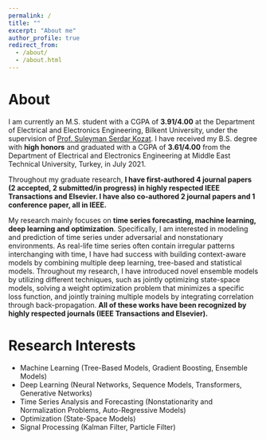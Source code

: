 ```yaml
---
permalink: /
title: ""
excerpt: "About me"
author_profile: true
redirect_from: 
  - /about/
  - /about.html
---
```


About
======
I am currently an M.S. student with a CGPA of **3.91/4.00** at the Department of Electrical and Electronics Engineering, 
Bilkent University, under the supervision of [Prof. Suleyman Serdar Kozat](http://kilyos.ee.bilkent.edu.tr/~kozat/). I have received 
my B.S. degree with **high honors** and graduated with a CGPA of **3.61/4.00** from the Department of Electrical and 
Electronics Engineering at Middle East Technical University, Turkey, in July 2021. 

Throughout my graduate research, **I have first-authored 4 journal papers (2 accepted, 2 submitted/in progress) in highly respected 
IEEE Transactions and Elsevier. I have also co-authored 2 journal papers and 1 conference paper, all in IEEE.**

My research mainly focuses on **time series forecasting, machine learning, deep learning and optimization**. 
Specifically, I am interested in modeling and prediction of time series under adversarial and nonstationary environments. 
As real-life time series often contain irregular patterns interchanging with time, I have had success
with building context-aware models by combining multiple deep learning, tree-based and statistical models.
Throughout my research, I have introduced novel ensemble models by utilizing different techniques, such as 
jointly optimizing state-space models, solving a weight optimization problem that minimizes a specific loss function, 
and jointly training multiple models by integrating correlation through back-propagation. **All of these works have been
recognized by highly respected journals (IEEE Transactions and Elsevier).**

Research Interests
======
* Machine Learning (Tree-Based Models, Gradient Boosting, Ensemble Models)
* Deep Learning (Neural Networks, Sequence Models, Transformers, Generative Networks)
* Time Series Analysis and Forecasting (Nonstationarity and Normalization Problems, Auto-Regressive Models)
* Optimization (State-Space Models)
* Signal Processing (Kalman Filter, Particle Filter)